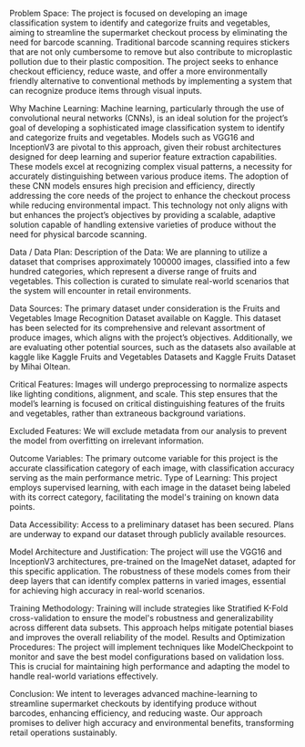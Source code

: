 Problem Space: 
The project is focused on developing an image classification system to identify and categorize fruits and vegetables, aiming to streamline the supermarket checkout process by eliminating the need for barcode scanning. Traditional barcode scanning requires stickers that are not only cumbersome to remove but also contribute to microplastic pollution due to their plastic composition. The project seeks to enhance checkout efficiency, reduce waste, and offer a more environmentally friendly alternative to conventional methods by implementing a system that can recognize produce items through visual inputs.

Why Machine Learning:
Machine learning, particularly through the use of convolutional neural networks (CNNs), is an ideal solution for the project’s goal of developing a sophisticated image classification system to identify and categorize fruits and vegetables. Models such as VGG16 and InceptionV3 are pivotal to this approach, given their robust architectures designed for deep learning and superior feature extraction capabilities. These models excel at recognizing complex visual patterns, a necessity for accurately distinguishing between various produce items. The adoption of these CNN models ensures high precision and efficiency, directly addressing the core needs of the project to enhance the checkout process while reducing environmental impact. This technology not only aligns with but enhances the project’s objectives by providing a scalable, adaptive solution capable of handling extensive varieties of produce without the need for physical barcode scanning.

Data / Data Plan:
Description of the Data: We are planning to utilize a dataset that comprises approximately 100000 images, classified into a few hundred categories, which represent a diverse range of fruits and vegetables. This collection is curated to simulate real-world scenarios that the system will encounter in retail environments.

Data Sources: The primary dataset under consideration is the Fruits and Vegetables Image Recognition Dataset available on Kaggle. This dataset has been selected for its comprehensive and relevant assortment of produce images, which aligns with the project’s objectives. Additionally, we are evaluating other potential sources, such as the datasets also available at kaggle like Kaggle Fruits and Vegetables Datasets and Kaggle Fruits Dataset by Mihai Oltean.

Critical Features: Images will undergo preprocessing to normalize aspects like lighting conditions, alignment, and scale. This step ensures that the model’s learning is focused on critical distinguishing features of the fruits and vegetables, rather than extraneous background variations.

Excluded Features: We will exclude metadata from our analysis to prevent the model from overfitting on irrelevant information.

Outcome Variables: The primary outcome variable for this project is the accurate classification category of each image, with classification accuracy serving as the main performance metric.
Type of Learning: This project employs supervised learning, with each image in the dataset being labeled with its correct category, facilitating the model's training on known data points.

Data Accessibility: Access to a preliminary dataset has been secured. Plans are underway to expand our dataset through publicly available resources.

Model Architecture and Justification:
The project will use the VGG16 and InceptionV3 architectures, pre-trained on the ImageNet dataset, adapted for this specific application. The robustness of these models comes from their deep layers that can identify complex patterns in varied images, essential for achieving high accuracy in real-world scenarios.

Training Methodology:
Training will include strategies like Stratified K-Fold cross-validation to ensure the model's robustness and generalizability across different data subsets. This approach helps mitigate potential biases and improves the overall reliability of the model.
Results and Optimization Procedures:
The project will implement techniques like ModelCheckpoint to monitor and save the best model configurations based on validation loss. This is crucial for maintaining high performance and adapting the model to handle real-world variations effectively.

Conclusion:
We intent to leverages advanced machine-learning to streamline supermarket checkouts by identifying produce without barcodes, enhancing efficiency, and reducing waste. Our approach promises to deliver high accuracy and environmental benefits, transforming retail operations sustainably.
